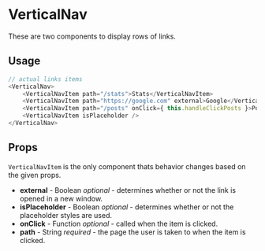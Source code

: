 # VerticalNav

These are two components to display rows of links.

## Usage

```js
// actual links items
<VerticalNav>
	<VerticalNavItem path="/stats">Stats</VerticalNavItem>
	<VerticalNavItem path="https://google.com" external>Google</VerticalNavItem>
	<VerticalNavItem path="/posts" onClick={ this.handleClickPosts }>Posts</VerticalNavItem>
	<VerticalNavItem isPlaceholder />
</VerticalNav>
```

## Props

`VerticalNavItem` is the only component thats behavior changes based on the given props.

- **external** - Boolean _optional_ - determines whether or not the link is opened in a new window.
- **isPlaceholder** - Boolean _optional_ - determines whether or not the placeholder styles are used.
- **onClick** - Function _optional_ - called when the item is clicked.
- **path** - String _required_ - the page the user is taken to when the item is clicked.

